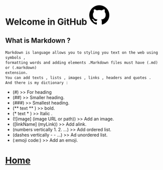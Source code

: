 # Welcome in GitHub  ![github](github_1.png)


## What is Markdown ?
```
Markdown is language allows you to styling you text on the web using symbols ,
formatting words and adding elements .Markdown files must have (.md) or (.markdown) 
extension.
You can add texts , lists , images , links , headers and quotes .
And there is my dictionary :
```
- (#) >> For heading
- (##) >> Smaller heading. 
- (###) >> Smallest heading.
- (** text ** ) >> bold.
- (* text * ) >> Italic .
- (![image] (image URL or path)) >> Add an image.
- ([linkName] (myLink)) >> Add alink.
- (numbers vertically 1. 2. ...) >> Add ordered list.
- (dashes vertically - - ...) >> Ad unordered list.
- (:emoji code:) >> Add an emoji.

# [Home](https://malakmomani.github.io/reading-notes/)